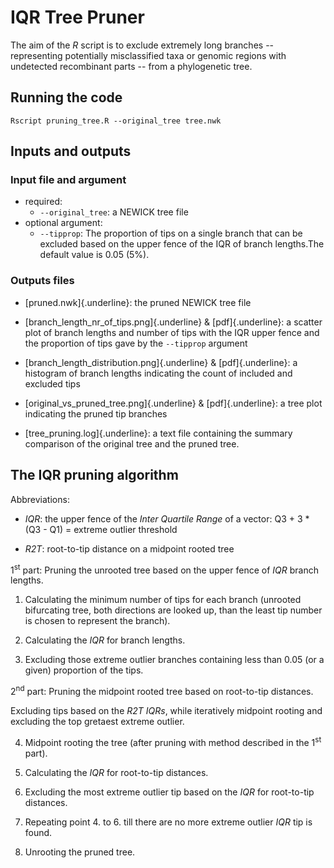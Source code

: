 # IQR Tree Pruner

The aim of the *R* script is to exclude extremely long branches --
representing potentially misclassified taxa or genomic regions with
undetected recombinant parts -- from a phylogenetic tree.

## Running the code

```         
Rscript pruning_tree.R --original_tree tree.nwk
```

## Inputs and outputs

### Input file and argument

-   required:
    -   `--original_tree`: a NEWICK tree file
-   optional argument:
    -   `--tipprop`: The proportion of tips on a single branch that can
        be excluded based on the upper fence of the IQR of branch
        lengths.The default value is 0.05 (5%).

### Outputs files

-   [pruned.nwk]{.underline}: the pruned NEWICK tree file

-   [branch_length_nr_of_tips.png]{.underline} & [pdf]{.underline}: a
    scatter plot of branch lengths and number of tips with the IQR upper
    fence and the proportion of tips gave by the `--tipprop` argument

-   [branch_length_distribution.png]{.underline} & [pdf]{.underline}: a
    histogram of branch lengths indicating the count of included and
    excluded tips

-   [original_vs_pruned_tree.png]{.underline} & [pdf]{.underline}: a
    tree plot indicating the pruned tip branches

-   [tree_pruning.log]{.underline}: a text file containing the summary
    comparison of the original tree and the pruned tree.

## The IQR pruning algorithm

Abbreviations:

-   *IQR*: the upper fence of the *Inter Quartile Range* of a vector:
    Q3 + 3 \* (Q3 - Q1) = extreme outlier threshold

-   *R2T*: root-to-tip distance on a midpoint rooted tree

1<sup>st</sup> part: Pruning the unrooted tree based on the upper fence
of *IQR* branch lengths.

1.  Calculating the minimum number of tips for each branch (unrooted
    bifurcating tree, both directions are looked up, than the least tip
    number is chosen to represent the branch).

2.  Calculating the *IQR* for branch lengths.

3.  Excluding those extreme outlier branches containing less than 0.05
    (or a given) proportion of the tips.

2<sup>nd</sup> part: Pruning the midpoint rooted tree based on
root-to-tip distances.

Excluding tips based on the *R2T* *IQRs*, while iteratively midpoint
rooting and excluding the top gretaest extreme outlier.

4.  Midpoint rooting the tree (after pruning with method described in
    the 1<sup>st</sup> part).

5.  Calculating the *IQR* for root-to-tip distances.

6.  Excluding the most extreme outlier tip based on the *IQR* for
    root-to-tip distances.

7.  Repeating point 4. to 6. till there are no more extreme outlier
    *IQR* tip is found.

8.  Unrooting the pruned tree.
